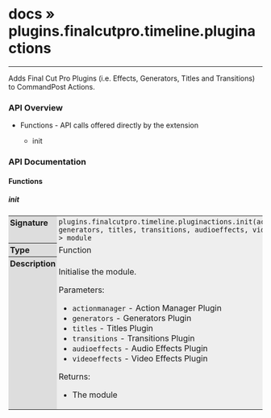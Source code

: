 # [docs](index.md) » plugins.finalcutpro.timeline.pluginactions
---

Adds Final Cut Pro Plugins (i.e. Effects, Generators, Titles and Transitions) to CommandPost Actions.

<style type="text/css">
	a { text-decoration: none; }
	a:hover { text-decoration: underline; }
	th { background-color: #DDDDDD; vertical-align: top; padding: 3px; }
	td { width: 100%; background-color: #EEEEEE; vertical-align: top; padding: 3px; }
	table { width: 100% ; border: 1px solid #0; text-align: left; }
	section > table table td { width: 0; }
</style>
<link rel="stylesheet" href="../../css/docs.css" type="text/css" media="screen" />
<h3>API Overview</h3>
<ul>
<li>Functions - API calls offered directly by the extension</li>
  <ul>
	<li><a href="#init">init</a></li>
  </ul>
</ul>
<h3>API Documentation</h3>
<h4 class="documentation-section">Functions</h4>
  <section id="init">
	<h5><a href="#init">init</a></h5>
	<table>
	  <tr>
		<th>Signature</th>
		<td><code>plugins.finalcutpro.timeline.pluginactions.init(actionmanager, generators, titles, transitions, audioeffects, videoeffects) -&gt; module</code></td>
	  </tr>
	  <tr>
		<th>Type</th>
		<td>Function</td>
	  </tr>
	  <tr>
		<th>Description</th>
		<td><p>Initialise the module.</p>
<p>Parameters:</p>
<ul>
<li><code>actionmanager</code> - Action Manager Plugin</li>
<li><code>generators</code> - Generators Plugin</li>
<li><code>titles</code> - Titles Plugin</li>
<li><code>transitions</code> - Transitions Plugin</li>
<li><code>audioeffects</code> - Audio Effects Plugin</li>
<li><code>videoeffects</code> - Video Effects Plugin</li>
</ul>
<p>Returns:</p>
<ul>
<li>The module</li>
</ul>
</td>
	  </tr>
	</table>
  </section>
